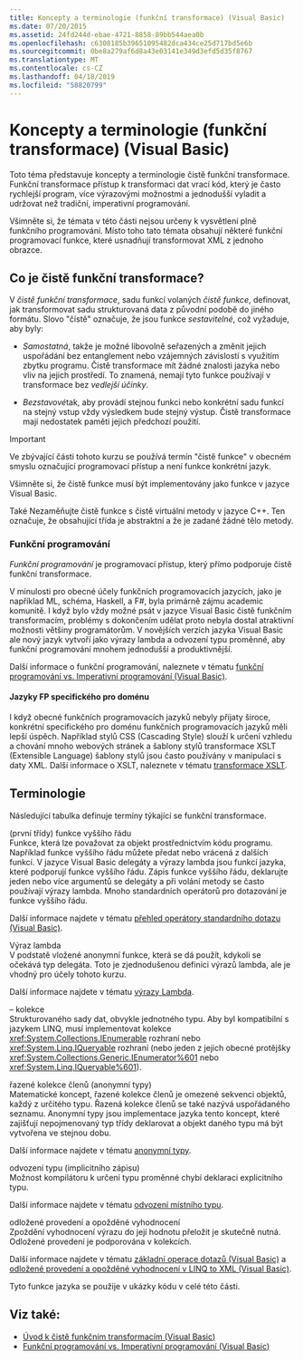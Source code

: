 ```yaml
---
title: Koncepty a terminologie (funkční transformace) (Visual Basic)
ms.date: 07/20/2015
ms.assetid: 24fd244d-ebae-4721-8858-89bb544aea0b
ms.openlocfilehash: c6308185b39651095482dca434ce25d717bd5e6b
ms.sourcegitcommit: 0be8a279af6d8a43e03141e349d3efd5d35f8767
ms.translationtype: MT
ms.contentlocale: cs-CZ
ms.lasthandoff: 04/18/2019
ms.locfileid: "58820799"
---
```

# <a name="concepts-and-terminology-functional-transformation-visual-basic"></a>Koncepty a terminologie (funkční transformace) (Visual Basic)
Toto téma představuje koncepty a terminologie čistě funkční transformace. Funkční transformace přístup k transformaci dat vrací kód, který je často rychlejší program, více výrazovými možnostmi a jednodušší vyladit a udržovat než tradiční, imperativní programování.  
  
 Všimněte si, že témata v této části nejsou určeny k vysvětlení plně funkčního programování. Místo toho tato témata obsahují některé funkční programovací funkce, které usnadňují transformovat XML z jednoho obrazce.  
  
## <a name="what-is-pure-functional-transformation"></a>Co je čistě funkční transformace?  
 V *čistě funkční transformace*, sadu funkcí volaných *čistě funkce*, definovat, jak transformovat sadu strukturovaná data z původní podobě do jiného formátu. Slovo "čistě" označuje, že jsou funkce *sestavitelné*, což vyžaduje, aby byly:  
  
-   *Samostatná*, takže je možné libovolně seřazených a změnit jejich uspořádání bez entanglement nebo vzájemných závislostí s využitím zbytku programu. Čistě transformace mít žádné znalosti jazyka nebo vliv na jejich prostředí. To znamená, nemají tyto funkce používají v transformace bez *vedlejší účinky*.  
  
-   *Bezstavové*tak, aby provádí stejnou funkci nebo konkrétní sadu funkcí na stejný vstup vždy výsledkem bude stejný výstup. Čistě transformace mají nedostatek paměti jejich předchozí použití.  
  
> [!IMPORTANT]
>  Ve zbývající části tohoto kurzu se používá termín "čistě funkce" v obecném smyslu označující programovací přístup a není funkce konkrétní jazyk.  
>   
>  Všimněte si, že čistě funkce musí být implementovány jako funkce v jazyce Visual Basic.  
>   
>  Také Nezaměňujte čistě funkce s čistě virtuální metody v jazyce C++. Ten označuje, že obsahující třída je abstraktní a že je zadané žádné tělo metody.  
  
### <a name="functional-programming"></a>Funkční programování  
 *Funkční programování* je programovací přístup, který přímo podporuje čistě funkční transformace.  
  
 V minulosti pro obecné účely funkčních programovacích jazycích, jako je například ML, schéma, Haskell, a F#, byla primárně zájmu academic komunitě. I když bylo vždy možné psát v jazyce Visual Basic čistě funkčním transformacím, problémy s dokončením udělat proto nebyla dostal atraktivní možnosti většiny programátorům. V novějších verzích jazyka Visual Basic ale nový jazyk vytvoří jako výrazy lambda a odvození typu proměnné, aby funkční programování mnohem jednodušší a produktivnější.  
  
 Další informace o funkční programování, naleznete v tématu [funkční programování vs. Imperativní programování (Visual Basic)](../../../../visual-basic/programming-guide/concepts/linq/functional-programming-vs-imperative-programming.md).  
  
#### <a name="domain-specific-fp-languages"></a>Jazyky FP specifického pro doménu  
 I když obecné funkčních programovacích jazyků nebyly přijaty široce, konkrétní specifického pro doménu funkčních programovacích jazyků měli lepší úspěch. Například stylů CSS (Cascading Style) slouží k určení vzhledu a chování mnoho webových stránek a šablony stylů transformace XSLT (Extensible Language) šablony stylů jsou často používány v manipulaci s daty XML. Další informace o XSLT, naleznete v tématu [transformace XSLT](../../../../standard/data/xml/xslt-transformations.md).  
  
## <a name="terminology"></a>Terminologie  
 Následující tabulka definuje termíny týkající se funkční transformace.  
  
 (první třídy) funkce vyššího řádu  
 Funkce, která lze považovat za objekt prostřednictvím kódu programu. Například funkce vyššího řádu můžete předat nebo vrácená z dalších funkcí. V jazyce Visual Basic delegáty a výrazy lambda jsou funkcí jazyka, které podporují funkce vyššího řádu. Zápis funkce vyššího řádu, deklarujte jeden nebo více argumentů se delegáty a při volání metody se často používají výrazy lambda. Mnoho standardních operátorů pro dotazování je funkce vyššího řádu.  
  
 Další informace najdete v tématu [přehled operátory standardního dotazu (Visual Basic)](../../../../visual-basic/programming-guide/concepts/linq/standard-query-operators-overview.md).  
  
 Výraz lambda  
 V podstatě vložené anonymní funkce, která se dá použít, kdykoli se očekává typ delegáta. Toto je zjednodušenou definici výrazů lambda, ale je vhodný pro účely tohoto kurzu.  
  
 Další informace najdete v tématu [výrazy Lambda](../../../../visual-basic/programming-guide/language-features/procedures/lambda-expressions.md).  
  
  – kolekce  
 Strukturovaného sady dat, obvykle jednotného typu. Aby byl kompatibilní s jazykem LINQ, musí implementovat kolekce <xref:System.Collections.IEnumerable> rozhraní nebo <xref:System.Linq.IQueryable> rozhraní (nebo jeden z jejich obecné protějšky <xref:System.Collections.Generic.IEnumerator%601> nebo <xref:System.Linq.IQueryable%601>).  
  
 řazené kolekce členů (anonymní typy)  
 Matematické koncept, řazené kolekce členů je omezené sekvenci objektů, každý z určitého typu. Řazená kolekce členů se také nazývá uspořádaného seznamu. Anonymní typy jsou implementace jazyka tento koncept, které zajišťují nepojmenovaný typ třídy deklarovat a objekt daného typu má být vytvořena ve stejnou dobu.  
  
 Další informace najdete v tématu [anonymní typy](../../../../visual-basic/programming-guide/language-features/objects-and-classes/anonymous-types.md).  
  
 odvození typu (implicitního zápisu)  
 Možnost kompilátoru k určení typu proměnné chybí deklaraci explicitního typu.  
  
 Další informace najdete v tématu [odvození místního typu](../../../../visual-basic/programming-guide/language-features/variables/local-type-inference.md).  
  
 odložené provedení a opožděné vyhodnocení  
 Zpoždění vyhodnocení výrazu do její hodnotu přeložit je skutečně nutná. Odložené provedení je podporována v kolekcích.  
  
 Další informace najdete v tématu [základní operace dotazů (Visual Basic)](../../../../visual-basic/programming-guide/concepts/linq/basic-query-operations.md) a [odložené provedení a opožděné vyhodnocení v LINQ to XML (Visual Basic)](../../../../visual-basic/programming-guide/concepts/linq/deferred-execution-and-lazy-evaluation-in-linq-to-xml.md).  
  
 Tyto funkce jazyka se použije v ukázky kódu v celé této části.  
  
## <a name="see-also"></a>Viz také:

- [Úvod k čistě funkčním transformacím (Visual Basic)](../../../../visual-basic/programming-guide/concepts/linq/introduction-to-pure-functional-transformations.md)
- [Funkční programování vs. Imperativní programování (Visual Basic)](../../../../visual-basic/programming-guide/concepts/linq/functional-programming-vs-imperative-programming.md)
